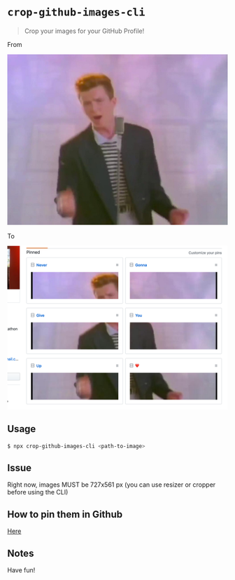 # `crop-github-images-cli`

> Crop your images for your GitHub Profile!

From

![](gist.jpg)

To

![](result.png)

## Usage

```sh
$ npx crop-github-images-cli <path-to-image>
```

## Issue

Right now, images MUST be 727x561 px (you can use resizer or cropper before using the CLI)

## How to pin them in Github

[Here](https://gist.github.com/gr2m/1a8af488e0c61bb627c24eecfd6148fd)

## Notes

Have fun!
